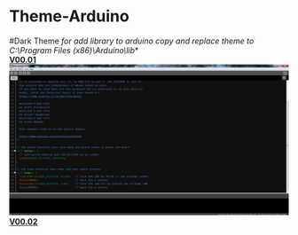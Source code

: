 # Theme-Arduino
#Dark Theme
*for add library to arduino copy and replace theme to C:\Program Files (x86)\Arduino\lib**
<br/>
**[V00.01](https://github.com/hamedsargoli/Theme-Arduino/tree/master/Dark%20Theme/V01)**
<img src="https://github.com/hamedsargoli/Theme-Arduino/blob/master/Dark%20Theme/V01/pic_V01.PNG?raw=true" >
<br/>
**[V00.02]()**
